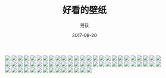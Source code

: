﻿---
layout: post
title: '好看的壁纸'
date: 2017-09-20
author: 男孩
tags: live
---
![](http://mgimg-ali.oss-cn-beijing.aliyuncs.com/live/2018-12-19%20092957.jpg)
![](http://mgimg-ali.oss-cn-beijing.aliyuncs.com/live/2018-12-20%20230346.jpg)
![](http://mgimg-ali.oss-cn-beijing.aliyuncs.com/live/2018-12-20%20230407.jpg)
![](http://mgimg-ali.oss-cn-beijing.aliyuncs.com/live/2018-12-20%20230410.jpg)
![](http://mgimg-ali.oss-cn-beijing.aliyuncs.com/live/2018-12-20%20230425.jpg)
![](http://mgimg-ali.oss-cn-beijing.aliyuncs.com/live/2018-12-20%20230428.jpg)
![](http://mgimg-ali.oss-cn-beijing.aliyuncs.com/live/2018-12-20%20230431.jpg)
![](http://mgimg-ali.oss-cn-beijing.aliyuncs.com/live/2018-12-20%20230434.jpg)
![](http://mgimg-ali.oss-cn-beijing.aliyuncs.com/live/2018-12-20%20230437.jpg)
![](http://mgimg-ali.oss-cn-beijing.aliyuncs.com/live/2018-12-20%20230442.jpg)
![](http://mgimg-ali.oss-cn-beijing.aliyuncs.com/live/2018-12-20%20230445.jpg)
![](http://mgimg-ali.oss-cn-beijing.aliyuncs.com/live/2018-12-20%20230454.jpg)
![](http://mgimg-ali.oss-cn-beijing.aliyuncs.com/live/2018-12-20%20230457.jpg)
![](http://mgimg-ali.oss-cn-beijing.aliyuncs.com/live/2018-12-20%20230502.jpg)
![](http://mgimg-ali.oss-cn-beijing.aliyuncs.com/live/2018-12-20%20230505.jpg)
![](http://mgimg-ali.oss-cn-beijing.aliyuncs.com/live/2018-12-20%20230508.jpg)
![](http://mgimg-ali.oss-cn-beijing.aliyuncs.com/live/2018-12-20%20230511.jpg)
![](http://mgimg-ali.oss-cn-beijing.aliyuncs.com/live/2018-12-20%20230514.jpg)
![](http://mgimg-ali.oss-cn-beijing.aliyuncs.com/live/2018-12-20%20230517.jpg)
![](http://mgimg-ali.oss-cn-beijing.aliyuncs.com/live/2018-12-20%20230520.jpg)
![](http://mgimg-ali.oss-cn-beijing.aliyuncs.com/live/2018-12-20%20230557.jpg)
![](http://mgimg-ali.oss-cn-beijing.aliyuncs.com/live/2018-12-20%20230600.jpg)
![](http://mgimg-ali.oss-cn-beijing.aliyuncs.com/live/2018-12-20%20230756.jpg)
![](http://mgimg-ali.oss-cn-beijing.aliyuncs.com/live/2018-12-20%20230806.jpg)
![](http://mgimg-ali.oss-cn-beijing.aliyuncs.com/live/2018-12-20%20230809.jpg)
![](http://mgimg-ali.oss-cn-beijing.aliyuncs.com/live/2018-12-20%20230813.jpg)
![](http://mgimg-ali.oss-cn-beijing.aliyuncs.com/live/2018-12-20%20230818.jpg)
![](http://mgimg-ali.oss-cn-beijing.aliyuncs.com/live/2018-12-20%20230821.jpg)
![](http://mgimg-ali.oss-cn-beijing.aliyuncs.com/live/2018-12-20%20230831.jpg)
![](http://mgimg-ali.oss-cn-beijing.aliyuncs.com/live/2018-12-20%20230834.jpg)
![](http://mgimg-ali.oss-cn-beijing.aliyuncs.com/live/2018-12-20%20230837.jpg)
![](http://mgimg-ali.oss-cn-beijing.aliyuncs.com/live/2018-12-20%20230850.jpg)
![](http://mgimg-ali.oss-cn-beijing.aliyuncs.com/live/2018-12-20%20231050.jpg)
![](http://mgimg-ali.oss-cn-beijing.aliyuncs.com/live/2018-12-20%20231054.jpg)
![](http://mgimg-ali.oss-cn-beijing.aliyuncs.com/live/2018-12-20%20231057.jpg)
![](http://mgimg-ali.oss-cn-beijing.aliyuncs.com/live/2018-12-20%20231100.jpg)
![](http://mgimg-ali.oss-cn-beijing.aliyuncs.com/live/2018-12-20%20231104.jpg)
![](http://mgimg-ali.oss-cn-beijing.aliyuncs.com/live/2018-12-20%20231107.jpg)
![](http://mgimg-ali.oss-cn-beijing.aliyuncs.com/live/2018-12-20%20231111.jpg)
![](http://mgimg-ali.oss-cn-beijing.aliyuncs.com/live/2018-12-20%20231115.jpg)
![](http://mgimg-ali.oss-cn-beijing.aliyuncs.com/live/2018-12-20%20231134.jpg)
![](http://mgimg-ali.oss-cn-beijing.aliyuncs.com/live/2018-12-20%20231303.jpg)
![](http://mgimg-ali.oss-cn-beijing.aliyuncs.com/live/2018-12-20%20231313.jpg)
![](http://mgimg-ali.oss-cn-beijing.aliyuncs.com/live/2018-12-20%20231317.jpg)
![](http://mgimg-ali.oss-cn-beijing.aliyuncs.com/live/2018-12-20%20231320.jpg)
![](http://mgimg-ali.oss-cn-beijing.aliyuncs.com/live/2018-12-20%20231327.jpg)
![](http://mgimg-ali.oss-cn-beijing.aliyuncs.com/live/2018-12-20%20231333.jpg)
![](http://mgimg-ali.oss-cn-beijing.aliyuncs.com/live/2018-12-20%20231340.jpg)
![](http://mgimg-ali.oss-cn-beijing.aliyuncs.com/live/2018-12-20%20231349.jpg)
![](http://mgimg-ali.oss-cn-beijing.aliyuncs.com/live/2018-12-20%20231359.jpg)
![](http://mgimg-ali.oss-cn-beijing.aliyuncs.com/live/2018-12-20%20231514.jpg)
![](http://mgimg-ali.oss-cn-beijing.aliyuncs.com/live/2018-12-20%20231546.jpg)
![](http://mgimg-ali.oss-cn-beijing.aliyuncs.com/live/2018-12-20%20231549.jpg)
![](http://mgimg-ali.oss-cn-beijing.aliyuncs.com/live/2018-12-20%20231552.jpg)
![](http://mgimg-ali.oss-cn-beijing.aliyuncs.com/live/2018-12-20%20231601.jpg)
![](http://mgimg-ali.oss-cn-beijing.aliyuncs.com/live/2018-12-20%20231604.jpg)
![](http://mgimg-ali.oss-cn-beijing.aliyuncs.com/live/2018-12-20%20231614.jpg)
![](http://mgimg-ali.oss-cn-beijing.aliyuncs.com/live/2018-12-20%20231620.jpg)
![](http://mgimg-ali.oss-cn-beijing.aliyuncs.com/live/2018-12-20%20231727.jpg)
![](http://mgimg-ali.oss-cn-beijing.aliyuncs.com/live/2018-12-20%20231732.jpg)
![](http://mgimg-ali.oss-cn-beijing.aliyuncs.com/live/2018-12-20%20231743.jpg)
![](http://mgimg-ali.oss-cn-beijing.aliyuncs.com/live/2018-12-20%20231746.jpg)
![](http://mgimg-ali.oss-cn-beijing.aliyuncs.com/live/2018-12-20%20231751.jpg)
![](http://mgimg-ali.oss-cn-beijing.aliyuncs.com/live/2018-12-20%20231754.jpg)

